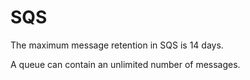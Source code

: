 # SQS

The maximum message retention in SQS is 14 days.

A queue can contain an unlimited number of messages.
